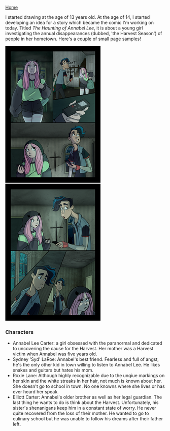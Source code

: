 [Home](README.md)

I started drawing at the age of 13 years old. At the age of 14, I started developing an idea for a story which became the comic I'm working on today. Titled *The Haunting of Annabel Lee*, it is about a young girl investigating the annual disappearances (dubbed, 'the Harvest Season') of people in her hometown.
Here's a couple of small page samples!

  ![Page1](page1.png)
  ![page2](page2.png)

### Characters
* Annabel Lee Carter: a girl obsessed with the paranormal and dedicated to uncovering the cause for the Harvest. Her mother was a Harvest victim when Annabel was five years old.
* Sydney 'Syd' LaRoe: Annabel's best friend. Fearless and full of angst, he's the only other kid in town willing to listen to Annabel Lee. He likes snakes and guitars but hates his mom. 
* Roxie Lane: Although highly recognizable due to the unqiue markings on her skin and the white streaks in her hair, not much is known about her. She doesn't go to school in town. No one knowns where she lives or has ever heard her speak.
* Elliott Carter: Annabel's older brother as well as her legal guardian. The last thing he wants to do is think about the Harvest. Unfortunately, his sister's shenanigans keep him in a constant state of worry. He never quite recovered from the loss of their mother. He wanted to go to culinary school but he was unable to follow his dreams after their father left.
